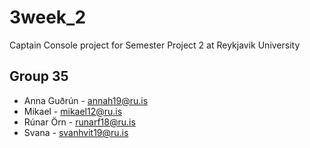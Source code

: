 
# 3week_2

Captain Console project for Semester Project 2 at Reykjavik University

## Group 35
* Anna Guðrún - annah19@ru.is
* Mikael - mikael12@ru.is
* Rúnar Örn - runarf18@ru.is
* Svana - svanhvit19@ru.is
